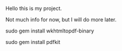 Hello this is my project.

Not much info for now, but I will do more later.


sudo gem install wkhtmltopdf-binary

sudo gem install pdfkit